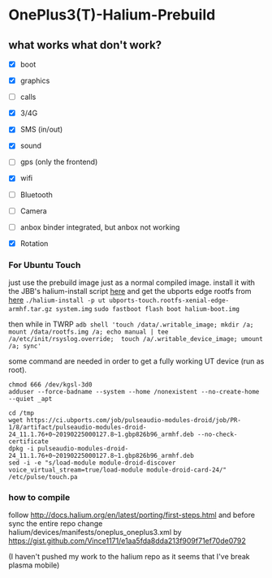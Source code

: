 # OnePlus3(T)-Halium-Prebuild

## what works what don't work?
  * [x] boot
  * [x] graphics
  * [ ] calls
  * [x] 3/4G
  * [x] SMS (in/out)
  * [x] sound
  * [ ] gps (only the frontend)
  * [x] wifi
  * [ ] Bluetooth
  * [ ] Camera
  * [ ] anbox binder integrated, but anbox not working
  * [x] Rotation


### For Ubuntu Touch

just use the prebuild image just as  a normal compiled image.
install it with the JBB's halium-install script [here](https://github.com/JBBgameich/halium-install)
and get the ubports edge rootfs from [here](https://ci.ubports.com/job/xenial-rootfs-armhf/lastSuccessfulBuild/artifact/out/ubports-touch.rootfs-xenial-armhf.tar.gz)
```./halium-install -p ut ubports-touch.rootfs-xenial-edge-armhf.tar.gz system.img```
```sudo fastboot flash boot halium-boot.img```

then while in TWRP
```adb shell 'touch /data/.writable_image; mkdir /a; mount /data/rootfs.img /a; echo manual | tee /a/etc/init/rsyslog.override;  touch /a/.writable_device_image; umount /a; sync'```


some command are needed in order to get a fully working UT device (run as root).
```
chmod 666 /dev/kgsl-3d0
adduser --force-badname --system --home /nonexistent --no-create-home --quiet _apt

cd /tmp
wget https://ci.ubports.com/job/pulseaudio-modules-droid/job/PR-1/8/artifact/pulseaudio-modules-droid-24_11.1.76+0~20190225000127.8~1.gbp826b96_armhf.deb --no-check-certificate
dpkg -i pulseaudio-modules-droid-24_11.1.76+0~20190225000127.8~1.gbp826b96_armhf.deb
sed -i -e "s/load-module module-droid-discover voice_virtual_stream=true/load-module module-droid-card-24/" /etc/pulse/touch.pa

```


### how to compile

follow http://docs.halium.org/en/latest/porting/first-steps.html
and before sync the entire repo
change halium/devices/manifests/oneplus_oneplus3.xml
by https://gist.github.com/Vince1171/e1aa5fda8dda213f909f71ef70de0792

(I haven't pushed my work to the halium repo as it seems that I've break plasma mobile)
